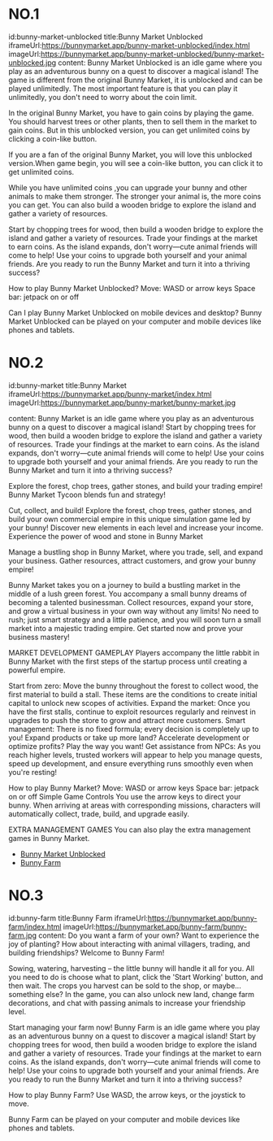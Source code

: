 # NO.1
id:bunny-market-unblocked
title:Bunny Market Unblocked
iframeUrl:https://bunnymarket.app/bunny-market-unblocked/index.html
imageUrl:https://bunnymarket.app/bunny-market-unblocked/bunny-market-unblocked.jpg
content:
Bunny Market Unblocked is an idle game where you play as an adventurous bunny on a quest to discover a magical island! The game is different from the original Bunny Market, it is unblocked and can be played unlimitedly. The most important feature is that you can play it unlimitedly, you don't need to worry about the coin limit.

In the original Bunny Market, you have to gain coins by playing the game. You should harvest trees or other plants, then to sell them in the market to gain coins. But in this unblocked version, you can get unlimited coins by clicking a coin-like button.

If you are a fan of the original Bunny Market, you will love this unblocked version.When game begin, you will see a coin-like button, you can click it to get unlimited coins.

While you have unlimited coins ,you can upgrade your bunny and other animals to make them stronger. The stronger your animal is, the more coins you can get. You can also build a wooden bridge to explore the island and gather a variety of resources.

Start by chopping trees for wood, then build a wooden bridge to explore the island and gather a variety of resources. Trade your findings at the market to earn coins. As the island expands, don't worry—cute animal friends will come to help! Use your coins to upgrade both yourself and your animal friends. Are you ready to run the Bunny Market and turn it into a thriving success?

How to play Bunny Market Unblocked?
Move: WASD or arrow keys
Space bar: jetpack on or off

Can I play Bunny Market Unblocked on mobile devices and desktop?
Bunny Market Unblocked can be played on your computer and mobile devices like phones and tablets.

# NO.2
id:bunny-market
title:Bunny Market
iframeUrl:https://bunnymarket.app/bunny-market/index.html
imageUrl:https://bunnymarket.app/bunny-market/bunny-market.jpg

content:
Bunny Market is an idle game where you play as an adventurous bunny on a quest to discover a magical island! Start by chopping trees for wood, then build a wooden bridge to explore the island and gather a variety of resources. Trade your findings at the market to earn coins. As the island expands, don't worry—cute animal friends will come to help! Use your coins to upgrade both yourself and your animal friends. Are you ready to run the Bunny Market and turn it into a thriving success?

Explore the forest, chop trees, gather stones, and build your trading empire! Bunny Market Tycoon blends fun and strategy!

Cut, collect, and build! Explore the forest, chop trees, gather stones, and build your own commercial empire in this unique simulation game led by your bunny! Discover new elements in each level and increase your income. Experience the power of wood and stone in Bunny Market 

Manage a bustling shop in Bunny Market, where you trade, sell, and expand your business. Gather resources, attract customers, and grow your bunny empire!

Bunny Market takes you on a journey to build a bustling market in the middle of a lush green forest. You accompany a small bunny dreams of becoming a talented businessman. Collect resources, expand your store, and grow a virtual business in your own way without any limits! No need to rush; just smart strategy and a little patience, and you will soon turn a small market into a majestic trading empire. Get started now and prove your business mastery!

MARKET DEVELOPMENT GAMEPLAY
Players accompany the little rabbit in Bunny Market with the first steps of the startup process until creating a powerful empire.

Start from zero: Move the bunny throughout the forest to collect wood, the first material to build a stall. These items are the conditions to create initial capital to unlock new scopes of activities.
Expand the market: Once you have the first stalls, continue to exploit resources regularly and reinvest in upgrades to push the store to grow and attract more customers.
Smart management: There is no fixed formula; every decision is completely up to you! Expand products or take up more land? Accelerate development or optimize profits? Play the way you want!
Get assistance from NPCs: As you reach higher levels, trusted workers will appear to help you manage quests, speed up development, and ensure everything runs smoothly even when you're resting!

How to play Bunny Market?
Move: WASD or arrow keys
Space bar: jetpack on or off
Simple Game Controls
You use the arrow keys to direct your bunny. When arriving at areas with corresponding missions, characters will automatically collect, trade, build, and upgrade easily.

EXTRA MANAGEMENT GAMES
You can also play the extra management games in Bunny Market.
- [Bunny Market Unblocked](/games/bunny-market-unblocked)
- [Bunny Farm](/games/bunny-farm)

# NO.3
id:bunny-farm
title:Bunny Farm
iframeUrl:https://bunnymarket.app/bunny-farm/index.html
imageUrl:https://bunnymarket.app/bunny-farm/bunny-farm.jpg
content:
Do you want a farm of your own? Want to experience the joy of planting? How about interacting with animal villagers, trading, and building friendships? Welcome to Bunny Farm!

Sowing, watering, harvesting – the little bunny will handle it all for you. All you need to do is choose what to plant, click the 'Start Working' button, and then wait. The crops you harvest can be sold to the shop, or maybe... something else? In the game, you can also unlock new land, change farm decorations, and chat with passing animals to increase your friendship level.

Start managing your farm now!
Bunny Farm is an idle game where you play as an adventurous bunny on a quest to discover a magical island! Start by chopping trees for wood, then build a wooden bridge to explore the island and gather a variety of resources. Trade your findings at the market to earn coins. As the island expands, don't worry—cute animal friends will come to help! Use your coins to upgrade both yourself and your animal friends. Are you ready to run the Bunny Market and turn it into a thriving success?

How to play Bunny Farm?
Use WASD, the arrow keys, or the joystick to move.

Bunny Farm can be played on your computer and mobile devices like phones and tablets.












